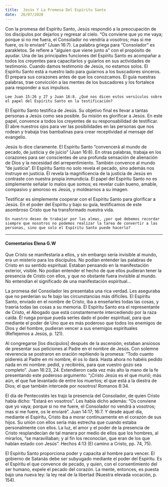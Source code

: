```yaml
---
title:  Jesús Y La Promesa Del Espíritu Santo
date:  26/07/2020
---
```


Con la promesa del Espíritu Santo, Jesús respondió a la preocupación de los discípulos por dejarlos y regresar al cielo. “Os conviene que yo me vaya; porque si no me fuera, el Consolador no vendría a vosotros; mas si me fuere, os lo enviaré” (Juan 16:7). La palabra griega para “Consolador” es parakletos. Se refiere a “alguien que viene junto a” con el propósito de ayudar. Una de las principales funciones del Espíritu Santo es acompañar a todos los creyentes para capacitarlos y guiarlos en sus actividades de testimonio. Cuando damos testimonio de Jesús, no estamos solos. El Espíritu Santo está a nuestro lado para guiarnos a los buscadores sinceros. Él prepara sus corazones antes de que los conozcamos. Él guía nuestras palabras, trae convicción a las mentes de los buscadores y los fortalece para responder a sus impulsos.

`Lee Juan 15:26 y 27 y Juan 16:8. ¿Qué nos dicen estos versículos sobre el papel del Espíritu Santo en la testificación?`

El Espíritu Santo testifica de Jesús. Su objetivo final es llevar a tantas personas a Jesús como sea posible. Su misión es glorificar a Jesús. En este papel, convence a todos los creyentes de su responsabilidad de testificar. Él abre nuestros ojos para ver las posibilidades en las personas que nos rodean y trabaja tras bambalinas para crear receptividad al mensaje del evangelio.

Jesús lo dice claramente. El Espíritu Santo “convencerá al mundo de pecado, de justicia y de juicio” (Juan 16:8). En otras palabras, trabaja en los corazones para ser conscientes de una profunda sensación de alienación de Dios y la necesidad del arrepentimiento. También convence al mundo “de justicia”. El Espíritu Santo no solo revela el pecado, sino además nos instruye en justicia. Él revela la magnificencia de la justicia de Jesús en contraste con nuestra propia inmundicia. El papel del Espíritu Santo no es simplemente señalar lo malos que somos; es revelar cuán bueno, amable, compasivo y amoroso es Jesús, y moldearnos a su imagen.

Testificar es simplemente cooperar con el Espíritu Santo para glorificar a Jesús. En el poder del Espíritu y bajo su guía, testificamos de este asombroso Cristo que ha transformado nuestra vida.

`En nuestro deseo de trabajar por las almas, ¿por qué debemos recordar siempre que nosotros no podemos realizar la tarea de convertir a las personas, sino que solo el Espíritu Santo puede hacerlo?`

---

#### Comentarios Elena G.W

Que Cristo se manifestaría a ellos, y sin embargo sería invisible al mundo, era un misterio para los discípulos. No podían entender las palabras de Cristo en su sentido espiritual. Estaban pensando en la manifestación exterior, visible. No podían entender el hecho de que ellos pudieran tener la presencia de Cristo con ellos, y que no obstante fuera invisible al mundo. No entendían el significado de una manifestación espiritual…

La promesa del Consolador les presentaba una rica verdad. Les aseguraba que no perderían su fe bajo las circunstancias más difíciles. El Espíritu Santo, enviado en el nombre de Cristo, iba a enseñarles todas las cosas, y traería todas las cosas a su memoria. El Espíritu Santo era el representante de Cristo, el Abogado que está constantemente intercediendo por la raza caída. Él ruega porque pueda serles dado el poder espiritual, para que mediante el poder de Uno que es más poderoso que todos los enemigos de Dios y del hombre, pudieran vencer a sus enemigos espirituales (Reflejemos a Jesús, p. 121).

Al congregarse [los discípulos] después de la ascensión, estaban ansiosos de presentar sus peticiones al Padre en el nombre de Jesús. Con solemne reverencia se postraron en oración repitiendo la promesa: “Todo cuanto pidiereis al Padre en mi nombre, él os lo dará. Hasta ahora no habéis pedido nada en mi nombre: pedid, y recibiréis, para que vuestro gozo sea completo”. Juan 16:23, 24. Extendieron cada vez más alto la mano de la fe presentando este poderoso argumento: “¡Cristo Jesús es el que murió; más aún, el que fue levantado de entre los muertos; el que está a la diestra de Dios; el que también intercede por nosotros! Romanos 8:34.

El día de Pentecostés les trajo la presencia del Consolador, de quien Cristo había dicho: “Estará en vosotros”. Les había dicho además: “Os conviene que yo vaya; porque si no me fuere, el Consolador no vendrá a vosotros; mas si me fuere, os le enviaré”. Juan 14:17; 16:7. Y desde aquel día, mediante el Espíritu, Cristo iba a morar continuamente en el corazón de sus hijos. Su unión con ellos sería más estrecha que cuando estaba personalmente con ellos. La luz, el amor y el poder de la presencia de Cristo resplandecían de tal manera por medio de ellos que los hombres, al mirarlos, “se maravillaban; y al fin los reconocían, que eran de los que habían estado con Jesús”. Hechos 4:13 (El camino a Cristo, pp. 74, 75).

El Espíritu Santo proporciona poder y capacita al hombre para vencer. El gobierno de Satanás debe ser subyugado mediante el poder del Espíritu. Es el Espíritu el que convence de pecado, y quien, con el consentimiento del ser humano, expele el pecado del corazón. La mente, entonces, es puesta bajo una nueva ley: la ley real de la libertad (Nuestra elevada vocación, p. 154).